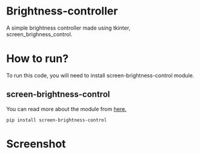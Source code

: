 # Brightness-controller

A simple brightness controller made using tkinter, screen_brighness_control.

# How to run?

To run this code, you will need to install screen-brightness-control module.

## screen-brightness-control

You can read more about the module from [here.](https://pypi.org/project/screen-brightness-control/)
```
pip install screen-brightness-control
```

# Screenshot
